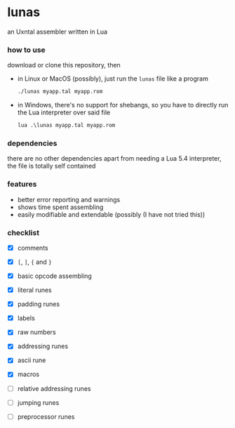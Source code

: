 # lunas
an Uxntal assembler written in Lua

### how to use
download or clone this repository, then
- in Linux or MacOS (possibly), just run the `lunas` file like a program
  ```sh
  ./lunas myapp.tal myapp.rom
  ```
- in Windows, there's no support for shebangs, so you have to directly run the Lua interpreter over said file
  ```bat
  lua .\lunas myapp.tal myapp.rom
  ```

### dependencies
there are no other dependencies apart from needing a Lua 5.4 interpreter, the file is totally self contained

### features
- better error reporting and warnings
- shows time spent assembling
- easily modifiable and extendable (possibly (I have not tried this))

### checklist
- [x] comments
- [x] `[`, `]`, `{` and `}` 
- [x] basic opcode assembling
- [x] literal runes
- [x] padding runes
- [x] labels
- [x] raw numbers
- [x] addressing runes
- [x] ascii rune
- [x] macros
- [ ] relative addressing runes
- [ ] jumping runes
- [ ] preprocessor runes

